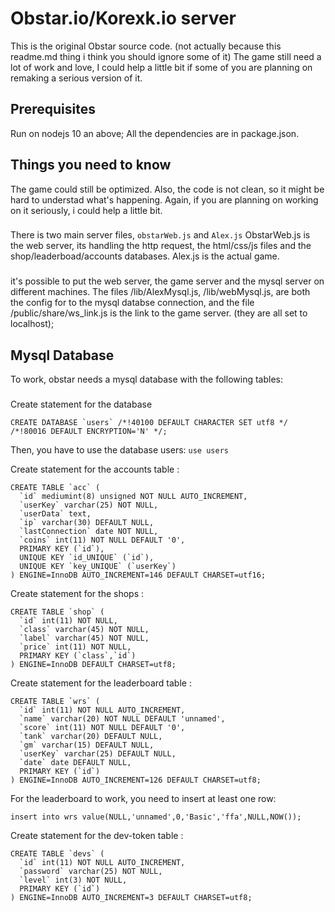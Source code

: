 # Obstar.io/Korexk.io server
This is the original Obstar source code. (not actually because this readme.md thing i think you should ignore some of it)
The game still need a lot of work and love, I could help a little bit if some of you are planning on remaking a serious version of it.
## Prerequisites
Run on nodejs 10 an above;
All the dependencies are in package.json.
## Things you need to know
The game could still be optimized. Also, the code is not clean, so it might be hard to understad what's happening. Again, if you are planning on working on it seriously, i could help a little bit.
###
There is two main server files, ```obstarWeb.js``` and ```Alex.js```
ObstarWeb.js is the web server, its handling the http request, the html/css/js files and the shop/leaderboad/accounts databases.
Alex.js is the actual game.
###
it's possible to put the web server, the game server and the mysql server on different machines.
The files /lib/AlexMysql.js, /lib/webMysql.js, are both the config for to the mysql databse connection, and the file /public/share/ws_link.js is the link to the game server. (they are all set to localhost);
## Mysql Database
To work, obstar needs a mysql database with the following tables:
###
Create statement for the database 
```
CREATE DATABASE `users` /*!40100 DEFAULT CHARACTER SET utf8 */ /*!80016 DEFAULT ENCRYPTION='N' */;
```
Then, you have to use the database users: ```use users```

Create statement for the accounts table :
```
CREATE TABLE `acc` (
  `id` mediumint(8) unsigned NOT NULL AUTO_INCREMENT,
  `userKey` varchar(25) NOT NULL,
  `userData` text,
  `ip` varchar(30) DEFAULT NULL,
  `lastConnection` date NOT NULL,
  `coins` int(11) NOT NULL DEFAULT '0',
  PRIMARY KEY (`id`),
  UNIQUE KEY `id_UNIQUE` (`id`),
  UNIQUE KEY `key_UNIQUE` (`userKey`)
) ENGINE=InnoDB AUTO_INCREMENT=146 DEFAULT CHARSET=utf16;
```

Create statement for the shops :
```
CREATE TABLE `shop` (
  `id` int(11) NOT NULL,
  `class` varchar(45) NOT NULL,
  `label` varchar(45) NOT NULL,
  `price` int(11) NOT NULL,
  PRIMARY KEY (`class`,`id`)
) ENGINE=InnoDB DEFAULT CHARSET=utf8;
```

Create statement for the leaderboard table :
```
CREATE TABLE `wrs` (
  `id` int(11) NOT NULL AUTO_INCREMENT,
  `name` varchar(20) NOT NULL DEFAULT 'unnamed',
  `score` int(11) NOT NULL DEFAULT '0',
  `tank` varchar(20) DEFAULT NULL,
  `gm` varchar(15) DEFAULT NULL,
  `userKey` varchar(25) DEFAULT NULL,
  `date` date DEFAULT NULL,
  PRIMARY KEY (`id`)
) ENGINE=InnoDB AUTO_INCREMENT=126 DEFAULT CHARSET=utf8;
```
For the leaderboard to work, you need to insert at least one row: 
```
insert into wrs value(NULL,'unnamed',0,'Basic','ffa',NULL,NOW());
```

Create statement for the dev-token table :
```
CREATE TABLE `devs` (
  `id` int(11) NOT NULL AUTO_INCREMENT,
  `password` varchar(25) NOT NULL,
  `level` int(3) NOT NULL,
  PRIMARY KEY (`id`)
) ENGINE=InnoDB AUTO_INCREMENT=3 DEFAULT CHARSET=utf8;
```

